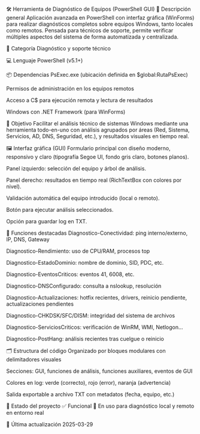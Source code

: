 🛠️ Herramienta de Diagnóstico de Equipos (PowerShell GUI)
🧩 Descripción general
Aplicación avanzada en PowerShell con interfaz gráfica (WinForms) para realizar diagnósticos completos sobre equipos Windows, tanto locales como remotos. Pensada para técnicos de soporte, permite verificar múltiples aspectos del sistema de forma automatizada y centralizada.

📁 Categoría
Diagnóstico y soporte técnico

💻 Lenguaje
PowerShell (v5.1+)

📦 Dependencias
PsExec.exe (ubicación definida en $global:RutaPsExec)

Permisos de administración en los equipos remotos

Acceso a C$ para ejecución remota y lectura de resultados

Windows con .NET Framework (para WinForms)

🎯 Objetivo
Facilitar el análisis técnico de sistemas Windows mediante una herramienta todo-en-uno con análisis agrupados por áreas (Red, Sistema, Servicios, AD, DNS, Seguridad, etc.), y resultados visuales en tiempo real.

🖼️ Interfaz gráfica (GUI)
Formulario principal con diseño moderno, responsivo y claro (tipografía Segoe UI, fondo gris claro, botones planos).

Panel izquierdo: selección del equipo y árbol de análisis.

Panel derecho: resultados en tiempo real (RichTextBox con colores por nivel).

Validación automática del equipo introducido (local o remoto).

Botón para ejecutar análisis seleccionados.

Opción para guardar log en TXT.

🔧 Funciones destacadas
Diagnostico-Conectividad: ping interno/externo, IP, DNS, Gateway

Diagnostico-Rendimiento: uso de CPU/RAM, procesos top

Diagnostico-EstadoDominio: nombre de dominio, SID, PDC, etc.

Diagnostico-EventosCriticos: eventos 41, 6008, etc.

Diagnostico-DNSConfigurado: consulta a nslookup, resolución

Diagnostico-Actualizaciones: hotfix recientes, drivers, reinicio pendiente, actualizaciones pendientes

Diagnostico-CHKDSK/SFC/DISM: integridad del sistema de archivos

Diagnostico-ServiciosCriticos: verificación de WinRM, WMI, Netlogon...

Diagnostico-PostHang: análisis recientes tras cuelgue o reinicio

🗂️ Estructura del código
Organizado por bloques modulares con delimitadores visuales

Secciones: GUI, funciones de análisis, funciones auxiliares, eventos de GUI

Colores en log: verde (correcto), rojo (error), naranja (advertencia)

Salida exportable a archivo TXT con metadatos (fecha, equipo, etc.)

📌 Estado del proyecto
✅ Funcional
🧪 En uso para diagnóstico local y remoto en entorno real

📅 Última actualización
2025-03-29
